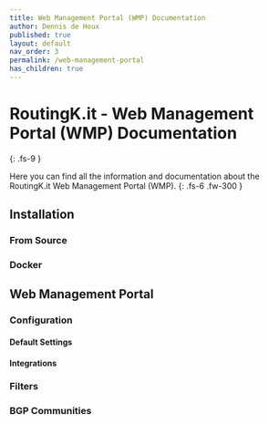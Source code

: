 ```yaml
---
title: Web Management Portal (WMP) Documentation
author: Dennis de Houx
published: true
layout: default
nav_order: 3
permalink: /web-management-portal
has_children: true
---
```


# RoutingK.it - Web Management Portal (WMP) Documentation
{: .fs-9 }

Here you can find all the information and documentation about the RoutingK.it Web Management Portal (WMP).
{: .fs-6 .fw-300 }

## Installation

### From Source

### Docker

## Web Management Portal

### Configuration

#### Default Settings

#### Integrations

### Filters

### BGP Communities
